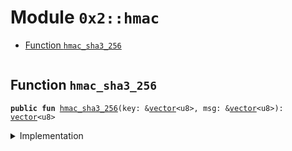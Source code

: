
<a name="0x2_hmac"></a>

# Module `0x2::hmac`



-  [Function `hmac_sha3_256`](#0x2_hmac_hmac_sha3_256)


<pre><code></code></pre>



<a name="0x2_hmac_hmac_sha3_256"></a>

## Function `hmac_sha3_256`



<pre><code><b>public</b> <b>fun</b> <a href="../../dependencies/sui-framework/hmac.md#0x2_hmac_hmac_sha3_256">hmac_sha3_256</a>(key: &<a href="../../dependencies/move-stdlib/vector.md#0x1_vector">vector</a>&lt;u8&gt;, msg: &<a href="../../dependencies/move-stdlib/vector.md#0x1_vector">vector</a>&lt;u8&gt;): <a href="../../dependencies/move-stdlib/vector.md#0x1_vector">vector</a>&lt;u8&gt;
</code></pre>



<details>
<summary>Implementation</summary>


<pre><code><b>public</b> <b>native</b> <b>fun</b> <a href="../../dependencies/sui-framework/hmac.md#0x2_hmac_hmac_sha3_256">hmac_sha3_256</a>(key: &<a href="../../dependencies/move-stdlib/vector.md#0x1_vector">vector</a>&lt;u8&gt;, msg: &<a href="../../dependencies/move-stdlib/vector.md#0x1_vector">vector</a>&lt;u8&gt;): <a href="../../dependencies/move-stdlib/vector.md#0x1_vector">vector</a>&lt;u8&gt;;
</code></pre>



</details>
